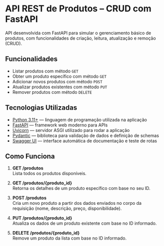 # API REST de Produtos – CRUD com FastAPI

API desenvolvida com FastAPI para simular o gerenciamento básico de produtos, com funcionalidades de criação, leitura, atualização e remoção (CRUD).

## Funcionalidades

- Listar produtos com método `GET`
- Obter um produto específico com método `GET`
- Adicionar novos produtos com método `POST`
- Atualizar produtos existentes com método `PUT`
- Remover produtos com método `DELETE`

## Tecnologias Utilizadas

- [Python 3.11+](https://www.python.org/) — linguagem de programação utilizada na aplicação
- [FastAPI](https://fastapi.tiangolo.com/) — framework web moderno para APIs
- [Uvicorn](https://www.uvicorn.org/) —  servidor ASGI utilizado para rodar a aplicação
- [Pydantic](https://docs.pydantic.dev/) — biblioteca para validação de dados e definição de schemas
- [Swagger UI](https://swagger.io/tools/swagger-ui/) — interface automática de documentação e teste de rotas

## Como Funciona

1. **GET /produtos**  
   Lista todos os produtos disponíveis.

2. **GET /produtos/{produto_id}**  
   Retorna os detalhes de um produto específico com base no seu ID.

3. **POST /produtos**  
   Cria um novo produto a partir dos dados enviados no corpo da requisição (nome, descrição, preço, disponibilidade).

4. **PUT /produtos/{produto_id}**  
   Atualiza os dados de um produto existente com base no ID informado.

5. **DELETE /produtos/{produto_id}**  
   Remove um produto da lista com base no ID informado.
